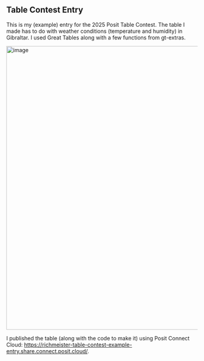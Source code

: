## Table Contest Entry

This is my (example) entry for the 2025 Posit Table Contest. The table I made has to do with weather conditions (temperature and humidity) in Gibraltar. I used Great Tables along with a few functions from gt-extras. 


<img width="1179" height="748" alt="image" src="https://github.com/user-attachments/assets/3efcd78e-47c4-4a5d-a882-a14842b3f24e" />


I published the table (along with the code to make it) using Posit Connect Cloud: https://richmeister-table-contest-example-entry.share.connect.posit.cloud/.
